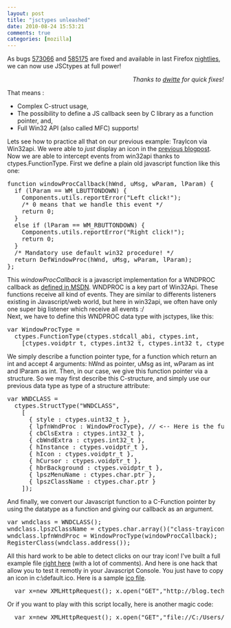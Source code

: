 ```yaml
---
layout: post
title: "jsctypes unleashed"
date: 2010-08-24 15:53:21
comments: true
categories: [mozilla]
---
```

As bugs <a href="https://bugzilla.mozilla.org/show_bug.cgi?id=573066" hreflang="en">573066</a> and <a href="https://bugzilla.mozilla.org/show_bug.cgi?id=585175" hreflang="en">585175</a>
are fixed and available in last Firefox <a href="http://nightly.mozilla.org/" hreflang="en">nightlies</a>, we can now use JSCtypes at full power!<br />
<p style="text-align: right"><em>Thanks to <a href="http://blog.mozilla.com/dwitte/" hreflang="en">dwitte</a> for quick
fixes!</em></p>
That means :
<ul>
<li>Complex C-struct usage,</li>
<li>The possibility to define a JS callback seen by C library as a function
pointer, and,</li>
<li>Full Win32 API (also called MFC) supports!</li>
</ul>
Lets see how to practice all that on our previous example: TrayIcon via
Win32api. We were able to <em>just</em> display an icon in the <a href="/post/2010/08/06/JSctypes-reboot">previous blogpost</a>. Now we are able to
intercept events from win32api thanks to ctypes.FunctionType. First we define a
plain old javascript function like this one:
<pre>
function windowProcCallback(hWnd, uMsg, wParam, lParam) {
  if (lParam == WM_LBUTTONDOWN) {
    Components.utils.reportError(&quot;Left click!&quot;);
    /* 0 means that we handle this event */
    return 0; 
  }
  else if (lParam == WM_RBUTTONDOWN) {
    Components.utils.reportError(&quot;Right click!&quot;);
    return 0;
  }
  /* Mandatory use default win32 procedure! */
  return DefWindowProc(hWnd, uMsg, wParam, lParam);
};
</pre>
This <em>windowProcCallback</em> is a javascript implementation for a WNDPROC
callback as <a href="http://msdn.microsoft.com/en-us/library/ms633573%28VS.85%29.aspx" hreflang="en">defined in MSDN</a>. WNDPROC is a key part of Win32Api. These functions
receive all kind of events. They are similar to differents listeners existing
in Javascript/web world, but here in win32api, we often have only one super big
listener which receive all events :/<br />
Next, we have to define this WNDPROC data type with jsctypes, like this:
<pre>
var WindowProcType =
  ctypes.FunctionType(ctypes.stdcall_abi, ctypes.int,
    [ctypes.voidptr_t, ctypes.int32_t, ctypes.int32_t, ctypes.int32_t]).ptr;
</pre>
We simply describe a function pointer type, for a function which return an int
and accept 4 arguments: hWnd as pointer, uMsg as int, wParam as int and lParam
as int. Then, in our case, we give this function pointer via a structure. So we
may first describe this C-structure, and simply use our previous data type as
type of a structure attribute:
<pre>
var WNDCLASS =
  ctypes.StructType(&quot;WNDCLASS&quot;,
    [
      { style : ctypes.uint32_t },
      { lpfnWndProc : WindowProcType}, // &lt;-- Here is the function pointer attribute
      { cbClsExtra : ctypes.int32_t },
      { cbWndExtra : ctypes.int32_t },
      { hInstance : ctypes.voidptr_t },
      { hIcon : ctypes.voidptr_t },
      { hCursor : ctypes.voidptr_t },
      { hbrBackground : ctypes.voidptr_t },
      { lpszMenuName : ctypes.char.ptr },
      { lpszClassName : ctypes.char.ptr }
    ]);
</pre>
And finally, we convert our Javascript function to a C-Function pointer by
using the datatype as a function and giving our callback as an argument.
<pre>
var wndclass = WNDCLASS();
wndclass.lpszClassName = ctypes.char.array()(&quot;class-trayicon&quot;);
wndclass.lpfnWndProc = WindowProcType(windowProcCallback);   // &lt;---- here it is!
RegisterClass(wndclass.address());
</pre>
All this hard work to be able to detect clicks on our tray icon! I've built a
full example file <a href="/public/demo/jsctypes/example-jsctypes-full-power.txt">right here</a> (with a
lot of comments). And here is one hack that allow you to test it remotly in
your Javascript Console. You just have to copy an icon in c:\default.ico. Here
is a sample <a href="/public/demo/jsctypes/default.ico">ico file</a>.
<pre>
  var x=new XMLHttpRequest(); x.open(&quot;GET&quot;,&quot;http://blog.techno-barje.fr/public/demo/jsctypes/example-jsctypes-full-power.txt&quot;,false); x.send(null); window.parent.eval(x.responseText);
</pre>
Or if you want to play with this script locally, here is another magic code:
<pre>
  var x=new XMLHttpRequest(); x.open(&quot;GET&quot;,&quot;file://C:/Users/YourUsername/Downloads/example-jsctypes-full-power.txt&quot;,false); x.send(null); window.parent.eval(x.responseText);
</pre>